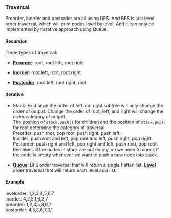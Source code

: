 ### Traversal 
Preorder, inorder and postorder are all using DFS. And BFS is just level order traversal, which will print nodes level by level. And it can only be implemented by iterative approach using Queue. 

#### Recursion
Three types of traversal:  

* [__Preorder__](BinaryTreePreorderTraversal.md): root, root.left, root.right

* [__Inorder__](BinaryTreeInorderTraversal.md): root.left, root, root.right

* [__Postorder__](BinaryTreePostorderTraversal.md): root.left, root.right, root

#### Iterative
* Stack: 
Exchange the order of left and right subtree will only change the order of output. Change the order of root, left, and right will change the order category of output.  
The position of `stack.push()` for children and the position of `stack.pop()` for root determine the category of traversal.  
Preorder: push root, pop root, push right, push left.  
Inorder: push root and left, pop root and left, push right, pop right.  
Postorder: push right and left, pop right and left, push root, pop root.  
Remeber all the nodes in stack are not empty, so we need to check if the node is empty whenever we want to push a new node into stack.

* [__Queue__](BinaryTreeBFSorderTraversal.md):
BFS order traversal that will return a single flatten list.
[__Level__](BinaryTreeLevelorderTraversal.md) order traversal that will return each level as a list. 

#### Example
levelorder: 1,2,3,4,5,6,7    
inorder: 4,2,5,1,6,2,7  
preorder: 1,2,4,5,3,6,7   
postorder: 4,5,2,6,7,3,1